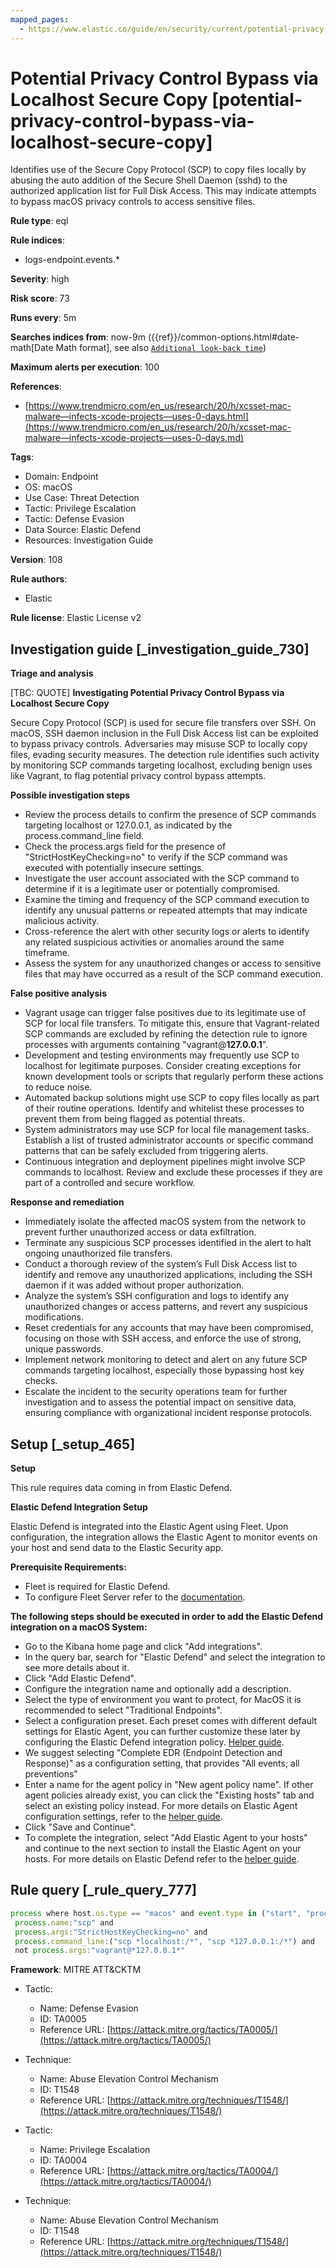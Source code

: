 ```yaml
---
mapped_pages:
  - https://www.elastic.co/guide/en/security/current/potential-privacy-control-bypass-via-localhost-secure-copy.html
---
```


# Potential Privacy Control Bypass via Localhost Secure Copy [potential-privacy-control-bypass-via-localhost-secure-copy]

Identifies use of the Secure Copy Protocol (SCP) to copy files locally by abusing the auto addition of the Secure Shell Daemon (sshd) to the authorized application list for Full Disk Access. This may indicate attempts to bypass macOS privacy controls to access sensitive files.

**Rule type**: eql

**Rule indices**:

* logs-endpoint.events.*

**Severity**: high

**Risk score**: 73

**Runs every**: 5m

**Searches indices from**: now-9m ({{ref}}/common-options.html#date-math[Date Math format], see also [`Additional look-back time`](docs-content://solutions/security/detect-and-alert/create-detection-rule.md#rule-schedule))

**Maximum alerts per execution**: 100

**References**:

* [https://www.trendmicro.com/en_us/research/20/h/xcsset-mac-malware—​infects-xcode-projects—​uses-0-days.html](https://www.trendmicro.com/en_us/research/20/h/xcsset-mac-malware—​infects-xcode-projects—​uses-0-days.md)

**Tags**:

* Domain: Endpoint
* OS: macOS
* Use Case: Threat Detection
* Tactic: Privilege Escalation
* Tactic: Defense Evasion
* Data Source: Elastic Defend
* Resources: Investigation Guide

**Version**: 108

**Rule authors**:

* Elastic

**Rule license**: Elastic License v2

## Investigation guide [_investigation_guide_730]

**Triage and analysis**

[TBC: QUOTE]
**Investigating Potential Privacy Control Bypass via Localhost Secure Copy**

Secure Copy Protocol (SCP) is used for secure file transfers over SSH. On macOS, SSH daemon inclusion in the Full Disk Access list can be exploited to bypass privacy controls. Adversaries may misuse SCP to locally copy files, evading security measures. The detection rule identifies such activity by monitoring SCP commands targeting localhost, excluding benign uses like Vagrant, to flag potential privacy control bypass attempts.

**Possible investigation steps**

* Review the process details to confirm the presence of SCP commands targeting localhost or 127.0.0.1, as indicated by the process.command_line field.
* Check the process.args field for the presence of "StrictHostKeyChecking=no" to verify if the SCP command was executed with potentially insecure settings.
* Investigate the user account associated with the SCP command to determine if it is a legitimate user or potentially compromised.
* Examine the timing and frequency of the SCP command execution to identify any unusual patterns or repeated attempts that may indicate malicious activity.
* Cross-reference the alert with other security logs or alerts to identify any related suspicious activities or anomalies around the same timeframe.
* Assess the system for any unauthorized changes or access to sensitive files that may have occurred as a result of the SCP command execution.

**False positive analysis**

* Vagrant usage can trigger false positives due to its legitimate use of SCP for local file transfers. To mitigate this, ensure that Vagrant-related SCP commands are excluded by refining the detection rule to ignore processes with arguments containing "vagrant@**127.0.0.1**".
* Development and testing environments may frequently use SCP to localhost for legitimate purposes. Consider creating exceptions for known development tools or scripts that regularly perform these actions to reduce noise.
* Automated backup solutions might use SCP to copy files locally as part of their routine operations. Identify and whitelist these processes to prevent them from being flagged as potential threats.
* System administrators may use SCP for local file management tasks. Establish a list of trusted administrator accounts or specific command patterns that can be safely excluded from triggering alerts.
* Continuous integration and deployment pipelines might involve SCP commands to localhost. Review and exclude these processes if they are part of a controlled and secure workflow.

**Response and remediation**

* Immediately isolate the affected macOS system from the network to prevent further unauthorized access or data exfiltration.
* Terminate any suspicious SCP processes identified in the alert to halt ongoing unauthorized file transfers.
* Conduct a thorough review of the system’s Full Disk Access list to identify and remove any unauthorized applications, including the SSH daemon if it was added without proper authorization.
* Analyze the system’s SSH configuration and logs to identify any unauthorized changes or access patterns, and revert any suspicious modifications.
* Reset credentials for any accounts that may have been compromised, focusing on those with SSH access, and enforce the use of strong, unique passwords.
* Implement network monitoring to detect and alert on any future SCP commands targeting localhost, especially those bypassing host key checks.
* Escalate the incident to the security operations team for further investigation and to assess the potential impact on sensitive data, ensuring compliance with organizational incident response protocols.


## Setup [_setup_465]

**Setup**

This rule requires data coming in from Elastic Defend.

**Elastic Defend Integration Setup**

Elastic Defend is integrated into the Elastic Agent using Fleet. Upon configuration, the integration allows the Elastic Agent to monitor events on your host and send data to the Elastic Security app.

**Prerequisite Requirements:**

* Fleet is required for Elastic Defend.
* To configure Fleet Server refer to the [documentation](docs-content://reference/ingestion-tools/fleet/fleet-server.md).

**The following steps should be executed in order to add the Elastic Defend integration on a macOS System:**

* Go to the Kibana home page and click "Add integrations".
* In the query bar, search for "Elastic Defend" and select the integration to see more details about it.
* Click "Add Elastic Defend".
* Configure the integration name and optionally add a description.
* Select the type of environment you want to protect, for MacOS it is recommended to select "Traditional Endpoints".
* Select a configuration preset. Each preset comes with different default settings for Elastic Agent, you can further customize these later by configuring the Elastic Defend integration policy. [Helper guide](docs-content://solutions/security/configure-elastic-defend/configure-an-integration-policy-for-elastic-defend.md).
* We suggest selecting "Complete EDR (Endpoint Detection and Response)" as a configuration setting, that provides "All events; all preventions"
* Enter a name for the agent policy in "New agent policy name". If other agent policies already exist, you can click the "Existing hosts" tab and select an existing policy instead. For more details on Elastic Agent configuration settings, refer to the [helper guide](docs-content://reference/ingestion-tools/fleet/agent-policy.md).
* Click "Save and Continue".
* To complete the integration, select "Add Elastic Agent to your hosts" and continue to the next section to install the Elastic Agent on your hosts. For more details on Elastic Defend refer to the [helper guide](docs-content://solutions/security/configure-elastic-defend/install-elastic-defend.md).


## Rule query [_rule_query_777]

```js
process where host.os.type == "macos" and event.type in ("start", "process_started") and
 process.name:"scp" and
 process.args:"StrictHostKeyChecking=no" and
 process.command_line:("scp *localhost:/*", "scp *127.0.0.1:/*") and
 not process.args:"vagrant@*127.0.0.1*"
```

**Framework**: MITRE ATT&CKTM

* Tactic:

    * Name: Defense Evasion
    * ID: TA0005
    * Reference URL: [https://attack.mitre.org/tactics/TA0005/](https://attack.mitre.org/tactics/TA0005/)

* Technique:

    * Name: Abuse Elevation Control Mechanism
    * ID: T1548
    * Reference URL: [https://attack.mitre.org/techniques/T1548/](https://attack.mitre.org/techniques/T1548/)

* Tactic:

    * Name: Privilege Escalation
    * ID: TA0004
    * Reference URL: [https://attack.mitre.org/tactics/TA0004/](https://attack.mitre.org/tactics/TA0004/)

* Technique:

    * Name: Abuse Elevation Control Mechanism
    * ID: T1548
    * Reference URL: [https://attack.mitre.org/techniques/T1548/](https://attack.mitre.org/techniques/T1548/)



